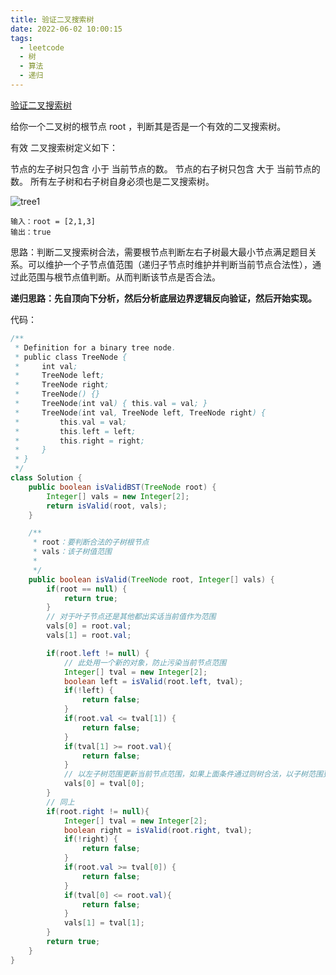 ```yaml
---
title: 验证二叉搜索树
date: 2022-06-02 10:00:15
tags:
  - leetcode
  - 树
  - 算法
  - 递归
---
```


[验证二叉搜索树](https://leetcode.cn/problems/validate-binary-search-tree/)

给你一个二叉树的根节点 root ，判断其是否是一个有效的二叉搜索树。

有效 二叉搜索树定义如下：

节点的左子树只包含 小于 当前节点的数。
节点的右子树只包含 大于 当前节点的数。
所有左子树和右子树自身必须也是二叉搜索树。

<!--more-->

![tree1](tree1.jpg)

```
输入：root = [2,1,3]
输出：true
```



思路：判断二叉搜索树合法，需要根节点判断左右子树最大最小节点满足题目关系。可以维护一个子节点值范围（递归子节点时维护并判断当前节点合法性），通过此范围与根节点值判断。从而判断该节点是否合法。



**递归思路：先自顶向下分析，然后分析底层边界逻辑反向验证，然后开始实现。**

代码：

```java
/**
 * Definition for a binary tree node.
 * public class TreeNode {
 *     int val;
 *     TreeNode left;
 *     TreeNode right;
 *     TreeNode() {}
 *     TreeNode(int val) { this.val = val; }
 *     TreeNode(int val, TreeNode left, TreeNode right) {
 *         this.val = val;
 *         this.left = left;
 *         this.right = right;
 *     }
 * }
 */
class Solution {
    public boolean isValidBST(TreeNode root) {
        Integer[] vals = new Integer[2];
        return isValid(root, vals);
    }

    /**
     * root：要判断合法的子树根节点
     * vals：该子树值范围
     *
     */
    public boolean isValid(TreeNode root, Integer[] vals) {
        if(root == null) { 
            return true;
        }
        // 对于叶子节点还是其他都出实话当前值作为范围
        vals[0] = root.val;
        vals[1] = root.val;

        if(root.left != null) {
            // 此处用一个新的对象，防止污染当前节点范围
            Integer[] tval = new Integer[2];
            boolean left = isValid(root.left, tval);
            if(!left) {
                return false;
            }
            if(root.val <= tval[1]) {
                return false;
            }
            if(tval[1] >= root.val){
                return false;
            }
            // 以左子树范围更新当前节点范围，如果上面条件通过则树合法，以子树范围更新可以扩大当前子树值范围
            vals[0] = tval[0];
        }
        // 同上
        if(root.right != null){
            Integer[] tval = new Integer[2];
            boolean right = isValid(root.right, tval);
            if(!right) {
                return false;
            }
            if(root.val >= tval[0]) {
                return false;
            }
            if(tval[0] <= root.val){
                return false;
            }
            vals[1] = tval[1];
        }
        return true;
    }
}
```


